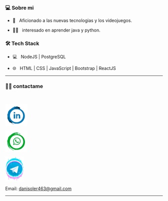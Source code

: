 <h3>💻 Sobre mi </h3> 



 - 👾 &nbsp; Aficionado a las nuevas tecnologias y los videojuegos.

 - 👨‍💻 &nbsp; interesado en aprender java y python.



 <h3>🛠 Tech Stack</h3> 



 - 💻 &nbsp;    NodeJS | PostgreSQL 

 - 🌐 &nbsp; HTML | CSS | JavaScript | Bootstrap | ReactJS 

 

 <hr> 



 <h3> 🤝🏻 contactame </h3> 

 <br> 



 <p align="center"> 


<a href="https://www.linkedin.com/in/Dani-Soler" alt="linkedin"><img align="center" src="./linkedin.png" height="70" width="70" /></a>

<a href="https://wa.link/cvbzo7" alt="whatsapp"><img align="center" src="./whatsapp.png" height="70" width="70" /></a>
 

<a href="https://t.me/DaniSoler" alt="telegram"><img align="center" src="./telegram.png" height="80" width="60" /></a>

<a>Email: danisoler463@gmail.com </a>
 </p> 








 <hr>
